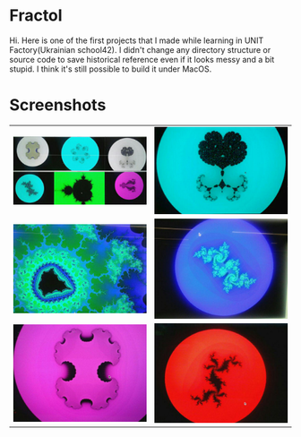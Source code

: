 # Fractol

Hi. Here is one of the first projects that I made while learning in UNIT Factory(Ukrainian school42).
I didn't change any directory structure or source code to save historical reference even if it looks messy and a bit stupid. I think it's still possible to build it under MacOS.

# Screenshots
| | |
:-------------------------:|:-------------------------:
| ![screenshot](https://github.com/dkushche/Fractals/blob/master/Some_screens/pack_1.jpg?raw=true) | ![screenshot](https://github.com/dkushche/Fractals/blob/master/Some_screens/Brain.jpg?raw=true) |
| ![screenshot](https://github.com/dkushche/Fractals/blob/master/Some_screens/mOND.jpg?raw=true) | ![screenshot](https://github.com/dkushche/Fractals/blob/master/Some_screens/Blue.jpg?raw=true) |
| ![screenshot](https://github.com/dkushche/Fractals/blob/master/Some_screens/3d_or_not.jpg?raw=true) | ![screenshot](https://github.com/dkushche/Fractals/blob/master/Some_screens/Red.jpg?raw=true) |
